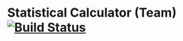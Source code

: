 # Statistical Calculator (Team) [![Build Status](https://travis-ci.com/kyoussef77/StatisticsCalculatorTeam.svg?branch=master)](https://travis-ci.com/kyoussef77/StatisticsCalculatorTeam)



